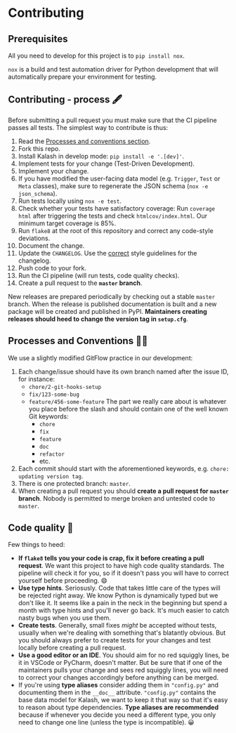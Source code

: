 # Contributing

## Prerequisites

All you need to develop for this project is to `pip install nox`.

`nox` is a build and test automation driver for Python development that will automatically prepare your environment for testing.

## Contributing - process 🖋

Before submitting a pull request you must make sure that the CI pipeline passes all tests. The simplest way to contribute is thus:

1. Read the [Processes and conventions section](#processes-and-conventions).
2. Fork this repo.
3. Install Kalash in develop mode: `pip install -e '.[dev]'`.
4. Implement tests for your change (Test-Driven Development).
5. Implement your change.
6. If you have modified the user-facing data model (e.g. `Trigger`, `Test` or `Meta` classes), make sure to regenerate the JSON schema (`nox -e json_schema`).
7. Run tests locally using `nox -e test`.
8. Check whether your tests have satisfactory coverage: Run `coverage html` after triggering the tests and check `htmlcov/index.html`. Our minimum target coverage is 85%.
9. Run `flake8` at the root of this repository and correct any code-style deviations.
10. Document the change.
11. Update the `CHANGELOG`. Use the [correct](https://keepachangelog.com/en/1.0.0/) style guidelines for the changelog.
12. Push code to your fork.
13. Run the CI pipeline (will run tests, code quality checks).
14. Create a pull request to the **`master` branch**.

New releases are prepared periodically by checking out a stable `master` branch. When the release is published documentation is built and a new package will be created and published in PyPI. **Maintainers creating releases should heed to change the version tag in `setup.cfg`**.

## Processes and Conventions 👮‍♀️

[Processes and Conventions]: #processes-and-conventions

We use a slightly modified GitFlow practice in our development:

1. Each change/issue should have its own branch named after the issue ID, for instance:
    * `chore/2-git-hooks-setup`
    * `fix/123-some-bug`
    * `feature/456-some-feature`
    The part we really care about is whatever you place before the slash and should contain one of the well known Git keywords:
        * `chore`
        * `fix`
        * `feature`
        * `doc`
        * `refactor`
        * etc.
2. Each commit should start with the aforementioned keywords, e.g. `chore: updating version tag`.
3. There is one protected branch: `master`.
4. When creating a pull request you should **create a pull request for `master` branch**. Nobody is permitted to merge broken and untested code to `master`.

## Code quality 💯

Few things to heed:

* **If `flake8` tells you your code is crap, fix it before creating a pull request**. We want this project to have high code quality standards. The pipeline will check it for you, so if it doesn't pass you will have to correct yourself before proceeding. 😄
* **Use type hints**. Seriosusly. Code that takes little care of the types will be rejected right away. We know Python is dynamically typed but we don't like it. It seems like a pain in the neck in the beginning but spend a month with type hints and you'll never go back. It's much easier to catch nasty bugs when you use them.
* **Create tests**. Generally, small fixes *might* be accepted without tests, usually when we're dealing with something that's blatantly obvious. But you should always prefer to create tests for your changes and test locally before creating a pull request.
* **Use a good editor or an IDE**. You should aim for no red squiggly lines, be it in VSCode or PyCharm, doesn't matter. But be sure that if one of the maintainers pulls your change and sees red squiggly lines, you will need to correct your changes accordingly before anything can be merged.
* If you're using **type aliases** consider adding them in `"config.py"` and documenting them in the `__doc__` attribute. `"config.py"` contains the base data model for Kalash, we want to keep it that way so that it's easy to reason about type dependencies. **Type aliases are recommended** because if whenever you decide you need a different type, you only need to change one line (unless the type is incompatible). 😀
